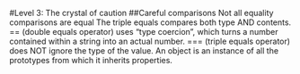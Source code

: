 
#Level 3: The crystal of caution
##Careful comparisons
Not all equality comparisons are equal
The triple equals compares both type AND contents.
== (double equals operator) uses “type coercion”, which turns a number contained within a string into an actual number.
=== (triple equals operator) does NOT ignore the type of the value.
An object is an instance of all the prototypes from which it inherits properties.